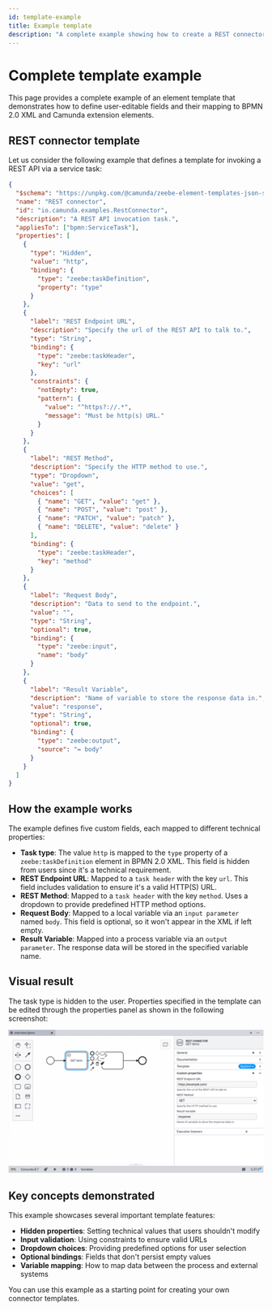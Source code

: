 ```yaml
---
id: template-example
title: Example template
description: "A complete example showing how to create a REST connector element template."
---
```


# Complete template example

This page provides a complete example of an element template that demonstrates how to define user-editable fields and their mapping to BPMN 2.0 XML and Camunda extension elements.

## REST connector template

Let us consider the following example that defines a template for invoking a REST API via a service task:

```json
{
  "$schema": "https://unpkg.com/@camunda/zeebe-element-templates-json-schema/resources/schema.json",
  "name": "REST connector",
  "id": "io.camunda.examples.RestConnector",
  "description": "A REST API invocation task.",
  "appliesTo": ["bpmn:ServiceTask"],
  "properties": [
    {
      "type": "Hidden",
      "value": "http",
      "binding": {
        "type": "zeebe:taskDefinition",
        "property": "type"
      }
    },
    {
      "label": "REST Endpoint URL",
      "description": "Specify the url of the REST API to talk to.",
      "type": "String",
      "binding": {
        "type": "zeebe:taskHeader",
        "key": "url"
      },
      "constraints": {
        "notEmpty": true,
        "pattern": {
          "value": "^https?://.*",
          "message": "Must be http(s) URL."
        }
      }
    },
    {
      "label": "REST Method",
      "description": "Specify the HTTP method to use.",
      "type": "Dropdown",
      "value": "get",
      "choices": [
        { "name": "GET", "value": "get" },
        { "name": "POST", "value": "post" },
        { "name": "PATCH", "value": "patch" },
        { "name": "DELETE", "value": "delete" }
      ],
      "binding": {
        "type": "zeebe:taskHeader",
        "key": "method"
      }
    },
    {
      "label": "Request Body",
      "description": "Data to send to the endpoint.",
      "value": "",
      "type": "String",
      "optional": true,
      "binding": {
        "type": "zeebe:input",
        "name": "body"
      }
    },
    {
      "label": "Result Variable",
      "description": "Name of variable to store the response data in.",
      "value": "response",
      "type": "String",
      "optional": true,
      "binding": {
        "type": "zeebe:output",
        "source": "= body"
      }
    }
  ]
}
```

## How the example works

The example defines five custom fields, each mapped to different technical properties:

- **Task type**: The value `http` is mapped to the `type` property of a `zeebe:taskDefinition` element in BPMN 2.0 XML. This field is hidden from users since it's a technical requirement.
- **REST Endpoint URL**: Mapped to a `task header` with the key `url`. This field includes validation to ensure it's a valid HTTP(S) URL.
- **REST Method**: Mapped to a `task header` with the key `method`. Uses a dropdown to provide predefined HTTP method options.
- **Request Body**: Mapped to a local variable via an `input parameter` named `body`. This field is optional, so it won't appear in the XML if left empty.
- **Result Variable**: Mapped into a process variable via an `output parameter`. The response data will be stored in the specified variable name.

## Visual result

The task type is hidden to the user. Properties specified in the template can be edited through the properties panel as shown in the following screenshot:

![Custom Fields](./img/overview.png)

## Key concepts demonstrated

This example showcases several important template features:

- **Hidden properties**: Setting technical values that users shouldn't modify
- **Input validation**: Using constraints to ensure valid URLs
- **Dropdown choices**: Providing predefined options for user selection
- **Optional bindings**: Fields that don't persist empty values
- **Variable mapping**: How to map data between the process and external systems

You can use this example as a starting point for creating your own connector templates.
